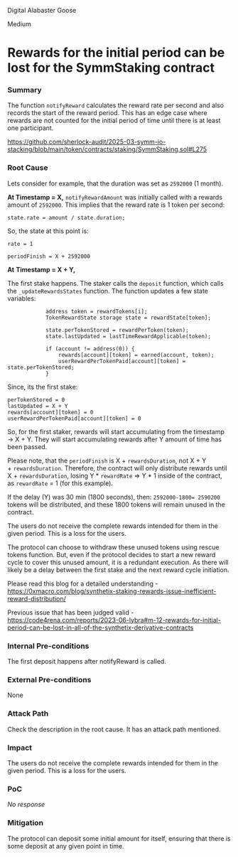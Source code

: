 Digital Alabaster Goose

Medium

# Rewards for the initial period can be lost for the SymmStaking contract

### Summary

The function `notifyReward` calculates the reward rate per second and also records the start of the reward period. This has an edge case where rewards are not counted for the initial period of time until there is at least one participant.

https://github.com/sherlock-audit/2025-03-symm-io-stacking/blob/main/token/contracts/staking/SymmStaking.sol#L275

### Root Cause

Lets consider for example, that the duration was set as `2592000` (1 month).

**At Timestamp = X,**
`notifyRewardAmount` was initially called with a rewards amount of  `2592000`. This implies that the reward rate is 1 token per second:

```solidity
state.rate = amount / state.duration;
```

So, the state at this point is:

`rate = 1`

`periodFinish = X + 2592000` 

**At** **Timestamp = X + Y,**

The first stake happens. The staker calls the `deposit` function, which calls the `_updateRewardsStates` function. The function updates a few state variables:

```solidity
			address token = rewardTokens[i];
			TokenRewardState storage state = rewardState[token];

			state.perTokenStored = rewardPerToken(token);
			state.lastUpdated = lastTimeRewardApplicable(token);

			if (account != address(0)) {
				rewards[account][token] = earned(account, token);
				userRewardPerTokenPaid[account][token] = state.perTokenStored;
			}
```

Since, its the first stake:

```solidity
perTokenStored = 0
lastUpdated = X + Y
rewards[account][token] = 0
userRewardPerTokenPaid[account][token] = 0
```

So, for the first staker, rewards will start accumulating from the timestamp → X + Y. They will start accumulating rewards after Y amount of time has been passed.

Please note, that the `periodFinish` is X + `rewardsDuration`, not X + Y + `rewardsDuration`. Therefore, the contract will only distribute rewards until X + `rewardsDuration`, losing Y * `rewardRate` => Y * 1 inside of the contract, as `rewardRate` = 1 (for this example).

If the delay (Y) was 30 min (1800 seconds), then:
`2592000-1800= 2590200` tokens will be distributed, and these 1800 tokens will remain unused in the contract.

The users do not receive the complete rewards intended for them in the given period. This is a loss for the users.

The protocol can choose to withdraw these unused tokens using rescue tokens function. But, even if the  protocol decides to start a new reward cycle to cover this unused amount, it is a redundant execution. As there will likely be a delay between the first stake and the next reward cycle initiation.

Please read this blog for a detailed understanding - https://0xmacro.com/blog/synthetix-staking-rewards-issue-inefficient-reward-distribution/

Previous issue that has been judged valid - https://code4rena.com/reports/2023-06-lybra#m-12-rewards-for-initial-period-can-be-lost-in-all-of-the-synthetix-derivative-contracts

### Internal Pre-conditions

The first deposit happens after notifyReward is called. 

### External Pre-conditions

None

### Attack Path

Check the description in the root cause. It has an attack path mentioned.

### Impact

The users do not receive the complete rewards intended for them in the given period. This is a loss for the users.

### PoC

_No response_

### Mitigation

The protocol can deposit some initial amount for itself, ensuring that there is some deposit at any given point in time.